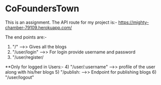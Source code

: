 # CoFoundersTown
This is an assignment.
The API route for my project is:- 
https://mighty-chamber-79109.herokuapp.com/

The end points are:- 
1) "/" -->> Gives all the blogs
2) "/user/login" -->> For login provide username and password
3) "/user/register/ 

**Only for logged in Users:-
4) "/user/:username" -->> profile of the user along with his/her blogs
5) "/publish: -->> Endpoint for publishing blogs
6) "/user/logout" 
